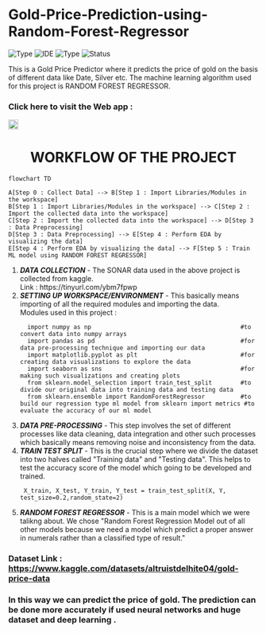 # Gold-Price-Prediction-using-Random-Forest-Regressor

![Type](https://img.shields.io/badge/Machine-Learning-red.svg)
![IDE](https://img.shields.io/badge/IDE-JupyterNotebook-orange.svg)
![Type](https://img.shields.io/badge/Type-Supervised-yellow.svg)
![Status](https://img.shields.io/badge/Status-Completed-darkgreen.svg)

This is a Gold Price Predictor where it predicts the price of gold on the basis of different data like Date, Silver etc. The machine learning algorithm used for this project is RANDOM FOREST REGRESSOR.

### Click here to visit the Web app : 
<a href="https://dvamsidhar2002-heart-di-heart-disease-prediction-web-app-fntmgg.streamlit.app/">
    <img src="https://img.shields.io/badge/Gold Price Predictor-0A0A0A?style=plastic&logo=HERE&logoColor=white" height=20></a>


<h1 align='center'> WORKFLOW OF THE PROJECT<br></h1>

```mermaid
flowchart TD

A[Step 0 : Collect Data] --> B[Step 1 : Import Libraries/Modules in the workspace]
B[Step 1 : Import Libraries/Modules in the workspace] --> C[Step 2 : Import the collected data into the workspace]
C[Step 2 : Import the collected data into the workspace] --> D[Step 3 : Data Preprocessing]
D[Step 3 : Data Preprocessing] --> E[Step 4 : Perform EDA by visualizing the data]
E[Step 4 : Perform EDA by visualizing the data] --> F[Step 5 : Train ML model using RANDOM FOREST REGRESSOR]
```
  
  
<ol>
  <li><b><i>DATA COLLECTION</i></b> - The SONAR data used in the above project is collected from kaggle. <br>Link : https://tinyurl.com/ybm7fpwp<br>
  <li><b><i>SETTING UP WORKSPACE/ENVIRONMENT</i></b> - This basically means importing of all the required modules and importing the data.<br>
  Modules used in this project : 
  
  ```
    import numpy as np                                          #to convert data into numpy arrays
    import pandas as pd                                         #for data pre-processing technique and importing our data
    import matplotlib.pyplot as plt                             #for creating data visualizations to explore the data
    import seaborn as sns                                       #for making such visualizations and creating plots
    from sklearn.model_selection import train_test_split        #to divide our original data into training data and testing data
    from sklearn.ensemble import RandomForestRegressor          #to build our regression type ml model from sklearn import metrics #to evaluate the accuracy of our ml model
  ```
  
  <li><b><i>DATA PRE-PROCESSING</b></i> - This step involves the set of different processes like data cleaning, data integration and other such processes which basically means removing noise and inconsistency from the data.
    
  <li><b><i>TRAIN TEST SPLIT</b></i> - This is the crucial step where we divide the dataset into two halves called "Training data" and "Testing data". This helps to test the accuracy score of the model which going to be developed and trained.
    
   ```
    X_train, X_test, Y_train, Y_test = train_test_split(X, Y, test_size=0.2,random_state=2)
   ```
  
 <li><b><i>RANDOM FOREST REGRESSOR</b></i> - This is a main model which we were talikng about. We chose "Random Forest Regression Model out of all other models because we need a model which predict a proper answer in numerals rather than a classified type of result."
</ol>

### Dataset Link : https://www.kaggle.com/datasets/altruistdelhite04/gold-price-data
    
###  In this way we can predict the price of gold. The prediction can be done more accurately if used neural networks and huge dataset and deep learning .
